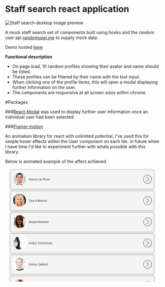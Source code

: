 # Staff search react application

![Staff search desktop image preview](/staff_capture.webp)

A mock staff search set of components built using hooks and the random user api [randomuser.me](https://randomuser.me/) to supply mock data. 

Demo hosted [here](https://priceless-lamarr-9fe25e.netlify.app/)

**Functional description**

- On page load, 10 random profiles showing their avatar and name should be listed.
- These profiles can be filtered by their name with the text input.
- When clicking one of the profile items, this will open a modal displaying further information on the user.
- The components are responsive at all screen sizes within chrome.

#Packages 


###[React-Modal](https://reactcommunity.org/react-modal/) 
was used to display further user information once an individual user had been selected

###[Framer motion](https://www.framer.com/motion/)

An animation library for react with unlimited potential, I've used this for simple hover effects within the User component on each tile. In future when I have time I'd like to experiment further with whats possible with this library.

Below is animated example of the affect achieved.


![Framer motion animation demo](/framer_motion.gif)
